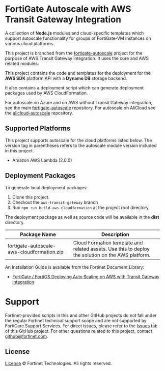 # FortiGate Autoscale with AWS Transit Gateway Integration

A collection of **Node.js** modules and cloud-specific templates which support autoscale functionality for groups of FortiGate-VM instances on various cloud platforms.

This project is branched from the [fortigate-autoscale](https://github.com/fortinet/fortigate-autoscale/) project for the purpose of AWS Transit Gateway integration. It uses the core and AWS related modules.

This project contains the code and templates for the deployment for the **AWS SDK** platform API with a **Dynamo DB** storage backend.

It also contains a deployment script which can generate deployment packages used by AWS CloudFormation.

For autoscale on Azure and on AWS without Transit Gateway integration, see the main [fortigate-autoscale](https://github.com/fortinet/fortigate-autoscale/) repository. For autoscale on AliCloud see the [alicloud-autoscale](https://github.com/fortinet/alicloud-autoscale/) repository.

## Supported Platforms
This project supports autoscale for the cloud platforms listed below. The version tag in parentheses refers to the autoscale module version included in this project.

  * Amazon AWS Lambda (2.0.0)

## Deployment Packages
To generate local deployment packages:

  1. Clone this project.
  2. Checkout the `aws-transit-gateway` branch
  2. Run `npm run build-aws-cloudformation` at the project root directory.

The deployment package as well as source code will be available in the **dist** directory.

| Package Name | Description |
| ------ | ------ |
| fortigate-autoscale-aws-cloudformation.zip | Cloud Formation template and related assets. Use this to deploy the solution on the AWS platform.|

An Installation Guide is available from the Fortinet Document Library:

  * [FortiGate / FortiOS Deploying Auto Scaling on AWS with Transit Gateway integration](https://docs.fortinet.com/vm/aws/fortigate/6.2/aws-cookbook/6.2.0/397979/deploying-auto-scaling-on-aws)

# Support
Fortinet-provided scripts in this and other GitHub projects do not fall under the regular Fortinet technical support scope and are not supported by FortiCare Support Services.
For direct issues, please refer to the [Issues](https://github.com/fortinet/fortigate-autoscale/issues) tab of this GitHub project.
For other questions related to this project, contact [github@fortinet.com](mailto:github@fortinet.com).

## License
[License](https://github.com/fortinet/fortigate-autoscale/blob/master/LICENSE) © Fortinet Technologies. All rights reserved.
